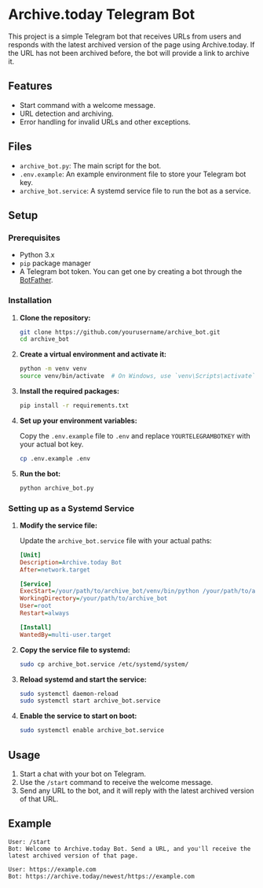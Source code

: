 # Archive.today Telegram Bot

This project is a simple Telegram bot that receives URLs from users and responds with the latest archived version of the page using Archive.today. If the URL has not been archived before, the bot will provide a link to archive it.

## Features

- Start command with a welcome message.
- URL detection and archiving.
- Error handling for invalid URLs and other exceptions.

## Files

- `archive_bot.py`: The main script for the bot.
- `.env.example`: An example environment file to store your Telegram bot key.
- `archive_bot.service`: A systemd service file to run the bot as a service.

## Setup

### Prerequisites

- Python 3.x
- `pip` package manager
- A Telegram bot token. You can get one by creating a bot through the [BotFather](https://core.telegram.org/bots#botfather).

### Installation

1. **Clone the repository:**
    ```bash
    git clone https://github.com/yourusername/archive_bot.git
    cd archive_bot
    ```

2. **Create a virtual environment and activate it:**
    ```bash
    python -m venv venv
    source venv/bin/activate  # On Windows, use `venv\Scripts\activate`
    ```

3. **Install the required packages:**
    ```bash
    pip install -r requirements.txt
    ```

4. **Set up your environment variables:**

    Copy the `.env.example` file to `.env` and replace `YOURTELEGRAMBOTKEY` with your actual bot key.
    ```bash
    cp .env.example .env
    ```

5. **Run the bot:**
    ```bash
    python archive_bot.py
    ```

### Setting up as a Systemd Service

1. **Modify the service file:**

    Update the `archive_bot.service` file with your actual paths:
    ```ini
    [Unit]
    Description=Archive.today Bot
    After=network.target

    [Service]
    ExecStart=/your/path/to/archive_bot/venv/bin/python /your/path/to/archive_bot/archive_bot.py
    WorkingDirectory=/your/path/to/archive_bot
    User=root
    Restart=always

    [Install]
    WantedBy=multi-user.target
    ```

2. **Copy the service file to systemd:**
    ```bash
    sudo cp archive_bot.service /etc/systemd/system/
    ```

3. **Reload systemd and start the service:**
    ```bash
    sudo systemctl daemon-reload
    sudo systemctl start archive_bot.service
    ```

4. **Enable the service to start on boot:**
    ```bash
    sudo systemctl enable archive_bot.service
    ```

## Usage

1. Start a chat with your bot on Telegram.
2. Use the `/start` command to receive the welcome message.
3. Send any URL to the bot, and it will reply with the latest archived version of that URL.

## Example

```text
User: /start
Bot: Welcome to Archive.today Bot. Send a URL, and you'll receive the latest archived version of that page.

User: https://example.com
Bot: https://archive.today/newest/https://example.com

